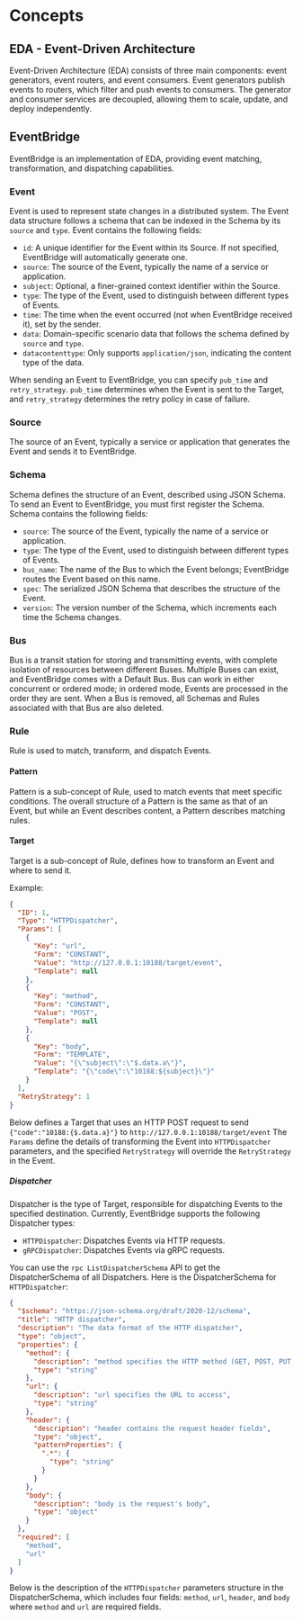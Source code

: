 # Concepts

## EDA - Event-Driven Architecture

Event-Driven Architecture (EDA) consists of three main components:
event generators, event routers, and event consumers.
Event generators publish events to routers, which filter and push events to consumers.
The generator and consumer services are decoupled, allowing them to scale, update, and deploy independently.

## EventBridge

EventBridge is an implementation of EDA, providing event matching, transformation, and dispatching capabilities.

### Event

Event is used to represent state changes in a distributed system.
The Event data structure follows a schema that can be indexed in the Schema by its `source` and `type`.
Event contains the following fields:

- `id`: A unique identifier for the Event within its Source. If not specified,
  EventBridge will automatically generate one.
- `source`: The source of the Event, typically the name of a service or application.
- `subject`: Optional, a finer-grained context identifier within the Source.
- `type`: The type of the Event, used to distinguish between different types of Events.
- `time`: The time when the event occurred (not when EventBridge received it), set by the sender.
- `data`: Domain-specific scenario data that follows the schema defined by `source` and `type`.
- `datacontenttype`: Only supports `application/json`, indicating the content type of the data.

When sending an Event to EventBridge, you can specify `pub_time` and `retry_strategy`.
`pub_time` determines when the Event is sent to the Target,
and `retry_strategy` determines the retry policy in case of failure.

### Source

The source of an Event, typically a service or application that generates the Event and sends it to EventBridge.

### Schema

Schema defines the structure of an Event, described using JSON Schema.
To send an Event to EventBridge, you must first register the Schema.
Schema contains the following fields:

- `source`: The source of the Event, typically the name of a service or application.
- `type`: The type of the Event, used to distinguish between different types of Events.
- `bus_name`: The name of the Bus to which the Event belongs; EventBridge routes the Event based on this name.
- `spec`: The serialized JSON Schema that describes the structure of the Event.
- `version`: The version number of the Schema, which increments each time the Schema changes.

### Bus

Bus is a transit station for storing and transmitting events,
with complete isolation of resources between different Buses.
Multiple Buses can exist, and EventBridge comes with a Default Bus.
Bus can work in either concurrent or ordered mode; in ordered mode, Events are processed in the order they are sent.
When a Bus is removed, all Schemas and Rules associated with that Bus are also deleted.

### Rule

Rule is used to match, transform, and dispatch Events.

#### Pattern

Pattern is a sub-concept of Rule, used to match events that meet specific conditions.
The overall structure of a Pattern is the same as that of an Event,
but while an Event describes content, a Pattern describes matching rules.

#### Target

Target is a sub-concept of Rule, defines how to transform an Event and where to send it.

Example:

```json
{
  "ID": 1,
  "Type": "HTTPDispatcher",
  "Params": [
    {
      "Key": "url",
      "Form": "CONSTANT",
      "Value": "http://127.0.0.1:10188/target/event",
      "Template": null
    },
    {
      "Key": "method",
      "Form": "CONSTANT",
      "Value": "POST",
      "Template": null
    },
    {
      "Key": "body",
      "Form": "TEMPLATE",
      "Value": "{\"subject\":\"$.data.a\"}",
      "Template": "{\"code\":\"10188:${subject}\"}"
    }
  ],
  "RetryStrategy": 1
}
```

Below defines a Target that uses an HTTP POST request to send `{"code":"10188:{$.data.a}"}` to
`http://127.0.0.1:10188/target/event`
The `Params` define the details of transforming the Event into `HTTPDispatcher` parameters,
and the specified `RetryStrategy` will override the `RetryStrategy` in the Event.

##### Dispatcher

Dispatcher is the type of Target, responsible for dispatching Events to the specified destination.
Currently, EventBridge supports the following Dispatcher types:

- `HTTPDispatcher`: Dispatches Events via HTTP requests.
- `gRPCDispatcher`: Dispatches Events via gRPC requests.

You can use the `rpc ListDispatcherSchema` API to get the DispatcherSchema of all Dispatchers.
Here is the DispatcherSchema for `HTTPDispatcher`:

```json
{
  "$schema": "https://json-schema.org/draft/2020-12/schema",
  "title": "HTTP dispatcher",
  "description": "The data format of the HTTP dispatcher",
  "type": "object",
  "properties": {
    "method": {
      "description": "method specifies the HTTP method (GET, POST, PUT, etc.)",
      "type": "string"
    },
    "url": {
      "description": "url specifies the URL to access",
      "type": "string"
    },
    "header": {
      "description": "header contains the request header fields",
      "type": "object",
      "patternProperties": {
        ".*": {
          "type": "string"
        }
      }
    },
    "body": {
      "description": "body is the request's body",
      "type": "object"
    }
  },
  "required": [
    "method",
    "url"
  ]
}
```

Below is the description of the `HTTPDispatcher` parameters structure in the DispatcherSchema,
which includes four fields: `method`, `url`, `header`, and `body`
where `method` and `url` are required fields.
